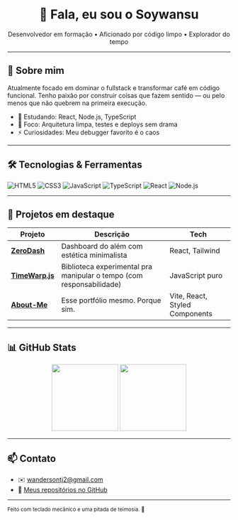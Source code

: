 <h1 align="center">👋 Fala, eu sou o Soywansu</h1>

<p align="center">
  Desenvolvedor em formação • Aficionado por código limpo • Explorador do tempo
</p>

---

## 🚀 Sobre mim

Atualmente focado em dominar o fullstack e transformar café em código funcional. Tenho paixão por construir coisas que fazem sentido — ou pelo menos que não quebrem na primeira execução.

- 🌱 Estudando: React, Node.js, TypeScript
- 🧠 Foco: Arquitetura limpa, testes e deploys sem drama
- ⚡ Curiosidades: Meu debugger favorito é o caos

---

## 🛠️ Tecnologias & Ferramentas

![HTML5](https://img.shields.io/badge/-HTML5-E34F26?logo=html5&logoColor=white&style=for-the-badge)
![CSS3](https://img.shields.io/badge/-CSS3-1572B6?logo=css3&logoColor=white&style=for-the-badge)
![JavaScript](https://img.shields.io/badge/-JavaScript-F7DF1E?logo=javascript&logoColor=black&style=for-the-badge)
![TypeScript](https://img.shields.io/badge/-TypeScript-3178C6?logo=typescript&logoColor=white&style=for-the-badge)
![React](https://img.shields.io/badge/-React-61DAFB?logo=react&logoColor=black&style=for-the-badge)
![Node.js](https://img.shields.io/badge/-Node.js-339933?logo=node.js&logoColor=white&style=for-the-badge)

---

## 📌 Projetos em destaque

| Projeto                                                 | Descrição                                                            | Tech                           |
| ------------------------------------------------------- | -------------------------------------------------------------------- | ------------------------------ |
| [**ZeroDash**](https://github.com/seu-user/zerodash)    | Dashboard do além com estética minimalista                           | React, Tailwind                |
| [**TimeWarp.js**](https://github.com/seu-user/timewarp) | Biblioteca experimental pra manipular o tempo (com responsabilidade) | JavaScript puro                |
| [**About-Me**](https://seu-site.vercel.app)             | Esse portfólio mesmo. Porque sim.                                    | Vite, React, Styled Components |

---

## 📊 GitHub Stats

<div align="center">
  <img src="https://github-readme-stats.vercel.app/api?username=seu-usuario&show_icons=true&theme=tokyonight" height="150"/>
  <img src="https://github-readme-stats.vercel.app/api/top-langs/?username=seu-usuario&layout=compact&theme=tokyonight" height="150"/>
</div>

---

## 📫 Contato

- ✉️ [wandersontj2@gmail.com](mailto:wandersontj2@gmail.com)
- 📁 [Meus repositórios no GitHub](https://github.com/soywandsu)
  <!-- - 🌐 [seu-site.vercel.app](https://seu-site.vercel.app) -->
  <!-- - 🐦 [@seuTwitter](https://twitter.com/seuTwitter) -->

---

<sub>Feito com teclado mecânico e uma pitada de teimosia. 🚀</sub>
